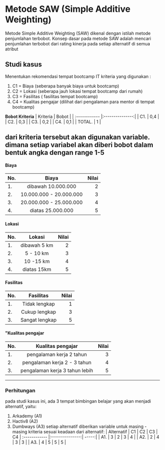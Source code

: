 # Metode SAW (Simple Additive Weighting)
Metode Simple Additive Weighting (SAW) dikenal dengan istilah metode penjumlahan terbobot. Konsep dasar pada metode SAW adalah mencari penjumlahan terbobot dari rating kinerja pada setiap alternatif di semua atribut

## Studi kasus
Menentukan rekomendasi tempat bootcamp IT
kriteria yang digunakan :

1. C1 = Biaya (seberapa banyak biaya untuk bootcamp)
2. C2 = Lokasi (seberapa jauh lokasi tempat bootcamp dari rumah)
3. C3 = Fasilitas ( fasilitas tempat bootcamp)
4. C4 = Kualitas pengajar (dilihat dari pengalaman para mentor di tempat bootcamp)

**Bobot Kriteria**
| Kriteria  | Bobot  |
| :------------ |:---------------:| 
| C1. | 0,4 | 
| C2. | 0,3 | 
| C3. | 0,2 | 
| C4. | 0,1 | 
| TOTAL. | 1 | 

dari kriteria tersebut akan digunakan variable. dimana setiap variabel akan diberi bobot dalam bentuk angka dengan 
range **1-5** 
---
#### Biaya
| No.  | Biaya  | Nilai |
| :------------ |:---------------:| -----:|
| 1. | dibawah 10.000.000 | 2 |
| 2. | 10.000.000 - 20.000.000 | 3 |
| 3. | 20.000.000 - 25.000.000 | 4 |
| 4. | diatas 25.000.000 | 5 |

#### Lokasi
| No.  | Lokasi  | Nilai |
| :------------ |:---------------:| -----:|
| 1. | dibawah 5 km | 2 |
| 2. | 5 - 10 km | 3 |
| 3. | 10 -15 km | 4 |
| 4. | diatas 15km | 5 |

#### Fasilitas
| No.  | Fasilitas  | Nilai |
| :------------ |:---------------:| -----:|
| 1. | Tidak lengkap | 1 |
| 2. | Cukup lengkap | 3 |
| 3. | Sangat lengkap | 5 |

#### "Kualitas pengajar
| No.  | Kualitas pengajar  | Nilai |
| :------------ |:---------------:| -----:|
| 1. | pengalaman kerja 2 tahun | 3 |
| 2. | pengalaman kerja 2 - 3 tahun | 4 |
| 3. | pengalaman kerja 3 tahun lebih | 5 |

---
### Perhitungan
pada studi kasus ini, ada 3 tempat bimbingan belajar yang akan menjadi alternatif, yaitu:
1. Arkademy (A1)
2. Hactiv8 (A2)
3. Dumbways (A3)
setiap alternatif diberikan variable untuk masing - masing kriteria sesuai keadaan dari alternatif: 
| Alternatif  | C1  | C2 | C3 | C4
| :------------ |:---------------:| -----:|
| A1. | 3 | 2 | 3 | 4 |
| A2. | 2 | 4 | 3 | 3 |
| A3. | 4 | 5 | 5 | 5 |
